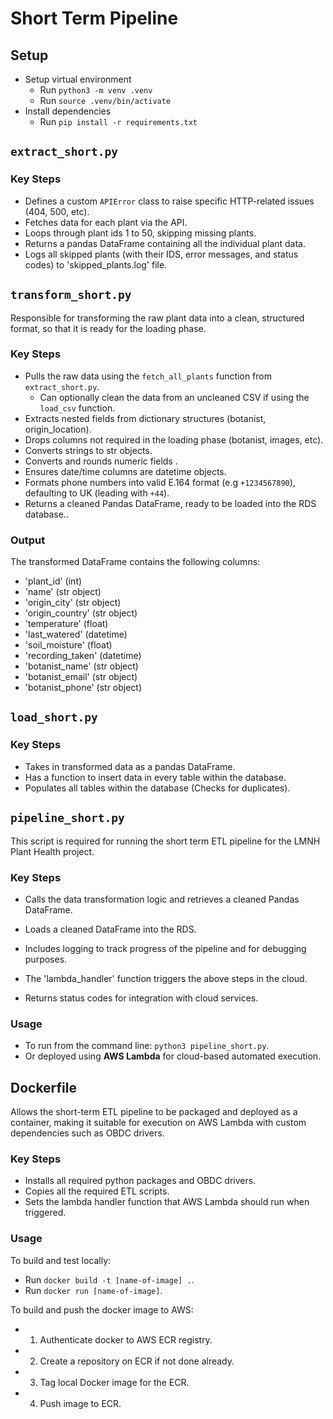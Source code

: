 
# Short Term Pipeline

## Setup
- Setup virtual environment
    - Run `python3 -m venv .venv`
    - Run `source .venv/bin/activate`
- Install dependencies
    - Run `pip install -r requirements.txt`


## `extract_short.py` 

### Key Steps 
- Defines a custom `APIError` class to raise specific HTTP-related issues (404, 500, etc).
- Fetches data for each plant via the API.
- Loops through plant ids 1 to 50, skipping missing plants.
- Returns a pandas DataFrame containing all the individual plant data.
- Logs all skipped plants (with their IDS, error messages, and status codes) to 'skipped_plants.log' file.



## `transform_short.py` 

Responsible for transforming the raw plant data into a clean, structured format, so that it is ready for the loading phase.

### Key Steps
- Pulls the raw data using the `fetch_all_plants` function from `extract_short.py`.
    - Can optionally clean the data from an uncleaned CSV if using the `load_csv` function.
- Extracts nested fields from dictionary structures (botanist, origin_location).
- Drops columns not required in the loading phase (botanist, images, etc).
- Converts strings to str objects.
- Converts and rounds numeric fields .
- Ensures date/time columns are datetime objects.
- Formats phone numbers into valid E.164 format (e.g `+1234567890`), defaulting to UK (leading with `+44`).
- Returns a cleaned Pandas DataFrame, ready to be loaded into the RDS database..

### Output
The transformed DataFrame contains the following columns:

- 'plant_id' (int)
- 'name' (str object)
- 'origin_city' (str object)
- 'origin_country' (str object)
- 'temperature' (float)
- 'last_watered' (datetime)
- 'soil_moisture' (float)
- 'recording_taken' (datetime)
- 'botanist_name' (str object)
- 'botanist_email' (str object)
- 'botanist_phone' (str object)



## `load_short.py` 

### Key Steps
- Takes in transformed data as a pandas DataFrame.
- Has a function to insert data in every table within the database.
- Populates all tables within the database (Checks for duplicates).



## `pipeline_short.py`

This script is required for running the short term ETL pipeline for the LMNH Plant Health project.

### Key Steps
- Calls the data transformation logic and retrieves a cleaned Pandas DataFrame.
- Loads a cleaned DataFrame into the RDS.
- Includes logging to track progress of the pipeline and for debugging purposes.

- The 'lambda_handler' function triggers the above steps in the cloud.
- Returns status codes for integration with cloud services.

### Usage
- To run from the command line: `python3 pipeline_short.py`.
- Or deployed using **AWS Lambda** for cloud-based automated execution.


## Dockerfile

Allows the short-term ETL pipeline to be packaged and deployed as a container, making it suitable for execution on AWS Lambda with custom dependencies such as OBDC drivers.

### Key Steps
- Installs all required python packages and OBDC drivers.
- Copies all the required ETL scripts.
- Sets the lambda handler function that AWS Lambda should run when triggered.

### Usage 

To build and test locally:
- Run `docker build -t [name-of-image] .`.
- Run `docker run [name-of-image]`.

To build and push the docker image to AWS:
- 1. Authenticate docker to AWS ECR registry.
- 2. Create a repository on ECR if not done already.
- 3. Tag local Docker image for the ECR.
- 4. Push image to ECR.
